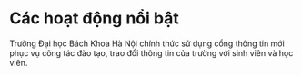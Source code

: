 # Các hoạt động nổi bật

Trường Đại học Bách Khoa Hà Nội chính thức sử dụng cổng thông tin mới phục vụ công tác đào tạo, trao đổi thông tin của trường với sinh viên và học viên.